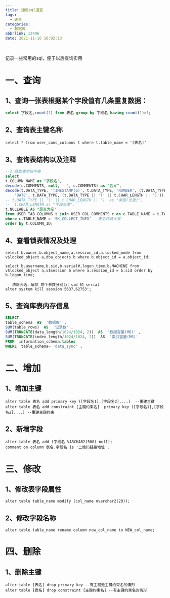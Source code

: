 ```yaml
---
title: 通用sql速查
tags:
  - 速查
categories:
  - 数据库
abbrlink: 13496
date: 2021-11-16 10:02:13
 
---
```


记录一些常用的sql，便于以后查询实用

<!--more-->



# 一、查询

## 1、查询一张表根据某个字段值有几条重复数据：

```sql
select 字段名,count(1) from 表名 group by 字段名 having count(1)>1;
```

## 2、查询表主键名称

```
select * from user_cons_columns t where t.table_name = '[表名]'
```

## 3、查询表结构以及注释

```sql
--1.获取表字段字典
select
t.COLUMN_NAME as "字段名",
decode(c.COMMENTS, null, ' ', c.COMMENTS) as "含义",
decode(t.DATA_TYPE, 'TIMESTAMP(6)', t.DATA_TYPE, 'NUMBER', (t.DATA_TYPE || '(' || t.DATA_PRECISION || ')'),
    'DATE', t.DATA_TYPE, (t.DATA_TYPE || '(' || t.CHAR_LENGTH || ')')) as "长度",
-- t.DATA_TYPE || '(' || t.CHAR_LENGTH || ')' as "类型(长度)",
--  t.CHAR_LENGTH as "字段长度",
t.NULLABLE AS "是否为空"
from USER_TAB_COLUMNS t join USER_COL_COMMENTS c on c.TABLE_NAME = t.TABLE_NAME and t.COLUMN_NAME = c.COLUMN_NAME
where c.TABLE_NAME = 'SK_COLLECT_INFO' --表名应该大写  
order by t.COLUMN_ID;
```

## 4、查看锁表情况及处理

```
select b.owner,b.object_name,a.session_id,a.locked_mode from v$locked_object a,dba_objects b where b.object_id = a.object_id;

select b.username,b.sid,b.serial#,logon_time,b.MACHINE from v$locked_object a,v$session b where a.session_id = b.sid order by b.logon_time;

-- 清除会话，解锁 两个参数分别为：sid 和 serial
alter system kill session'5637,62753';
```

## 5、查询库表内存信息

```sql
SELECT
table_schema  AS  '数据库' ,
SUM(table_rows)  AS  '记录数' ,
SUM(TRUNCATE(data_length/1024/1024, 2))  AS  '数据容量(MB)' ,
SUM(TRUNCATE(index_length/1024/1024, 2))  AS  '索引容量(MB)'
FROM  information_schema.tables
WHERE  table_schema= 'data_sync' ;
```



# 二、增加

## 1、增加主键

```
alter table 表名 add primary key ([字段名1],[字段名2],...)  --重建主键
alter table 表名 add constraint [主键约束名]  primary key ([字段名1],[字段名2],...) --重建主键约束
```

## 2、新增字段

```
alter table 表名 add (字段名 VARCHAR2(500) null);
comment on column 表名.字段名 is '二维码链接地址';
```



# 三、修改

## 1、修改表字段属性

```
alter table table_name modify (col_name nvarchar2(20));
```

## 2、修改字段名称

```
alter table table_name rename column now_col_name to NEW_col_name;
```



# 四、删除

## 1、删除主键

```
alter table [表名] drop primary key --有主键无主键约束名的情形
alter table [表名] drop constraint [主键约束名] --有主键约束名的情形
```

